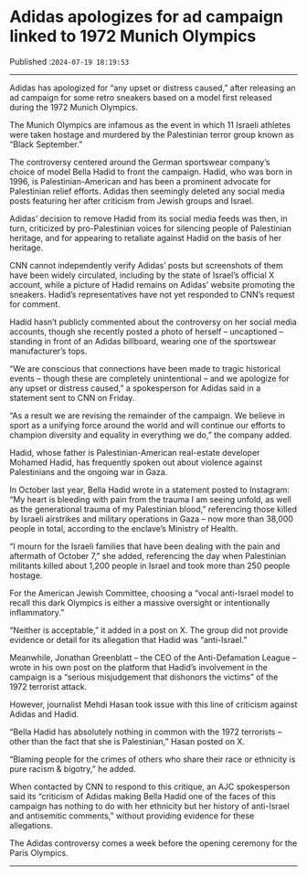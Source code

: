 # Adidas apologizes for ad campaign linked to 1972 Munich Olympics

Published :`2024-07-19 18:19:53`

---

Adidas has apologized for “any upset or distress caused,” after releasing an ad campaign for some retro sneakers based on a model first released during the 1972 Munich Olympics.

The Munich Olympics are infamous as the event in which 11 Israeli athletes were taken hostage and murdered by the Palestinian terror group known as “Black September.”

The controversy centered around the German sportswear company’s choice of model Bella Hadid to front the campaign. Hadid, who was born in 1996, is Palestinian-American and has been a prominent advocate for Palestinian relief efforts. Adidas then seemingly deleted any social media posts featuring her after criticism from Jewish groups and Israel.

Adidas’ decision to remove Hadid from its social media feeds was then, in turn, criticized by pro-Palestinian voices for silencing people of Palestinian heritage, and for appearing to retaliate against Hadid on the basis of her heritage.

CNN cannot independently verify Adidas’ posts but screenshots of them have been widely circulated, including by the state of Israel’s official X account, while a picture of Hadid remains on Adidas’ website promoting the sneakers. Hadid’s representatives have not yet responded to CNN’s request for comment.

Hadid hasn’t publicly commented about the controversy on her social media accounts, though she recently posted a photo of herself – uncaptioned – standing in front of an Adidas billboard, wearing one of the sportswear manufacturer’s tops.

“We are conscious that connections have been made to tragic historical events – though these are completely unintentional – and we apologize for any upset or distress caused,” a spokesperson for Adidas said in a statement sent to CNN on Friday.

“As a result we are revising the remainder of the campaign. We believe in sport as a unifying force around the world and will continue our efforts to champion diversity and equality in everything we do,” the company added.

Hadid, whose father is Palestinian-American real-estate developer Mohamed Hadid, has frequently spoken out about violence against Palestinians and the ongoing war in Gaza.

In October last year, Bella Hadid wrote in a statement posted to Instagram: “My heart is bleeding with pain from the trauma I am seeing unfold, as well as the generational trauma of my Palestinian blood,” referencing those killed by Israeli airstrikes and military operations in Gaza – now more than 38,000 people in total, according to the enclave’s Ministry of Health.

“I mourn for the Israeli families that have been dealing with the pain and aftermath of October 7,” she added, referencing the day when Palestinian militants killed about 1,200 people in Israel and took more than 250 people hostage.

For the American Jewish Committee, choosing a “vocal anti-Israel model to recall this dark Olympics is either a massive oversight or intentionally inflammatory.”

“Neither is acceptable,” it added in a post on X. The group did not provide evidence or detail for its allegation that Hadid was “anti-Israel.”

Meanwhile, Jonathan Greenblatt – the CEO of the Anti-Defamation League – wrote in his own post on the platform that Hadid’s involvement in the campaign is a “serious misjudgement that dishonors the victims” of the 1972 terrorist attack.

However, journalist Mehdi Hasan took issue with this line of criticism against Adidas and Hadid.

“Bella Hadid has absolutely nothing in common with the 1972 terrorists – other than the fact that she is Palestinian,” Hasan posted on X.

“Blaming people for the crimes of others who share their race or ethnicity is pure racism & bigotry,” he added.

When contacted by CNN to respond to this critique, an AJC spokesperson said its “criticism of Adidas making Bella Hadid one of the faces of this campaign has nothing to do with her ethnicity but her history of anti-Israel and antisemitic comments,” without providing evidence for these allegations.

The Adidas controversy comes a week before the opening ceremony for the Paris Olympics.

---

